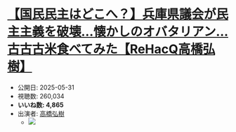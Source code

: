 # [【国民民主はどこへ？】兵庫県議会が民主主義を破壊…懐かしのオバタリアン…古古古米食べてみた【ReHacQ高橋弘樹】](https://www.youtube.com/watch?v=BrMIMJLbvt0)
-   公開日: 2025-05-31
-   視聴数: 260,034
-   **いいね数: 4,865**
-   出演者: [高橋弘樹](/rehacq_fan/people/高橋弘樹 "wikilink")
    - [![](https://img.youtube.com/vi/BrMIMJLbvt0/hqdefault.jpg)](https://www.youtube.com/watch?v=BrMIMJLbvt0)
